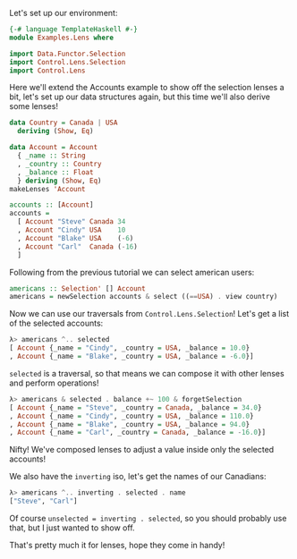 Let's set up our environment: 

```haskell
{-# language TemplateHaskell #-}
module Examples.Lens where

import Data.Functor.Selection
import Control.Lens.Selection
import Control.Lens
```

Here we'll extend the Accounts example to show off the selection lenses a bit,
let's set up our data structures again, but this time we'll also derive some lenses!

```haskell
data Country = Canada | USA
  deriving (Show, Eq)

data Account = Account
  { _name :: String
  , _country :: Country
  , _balance :: Float
  } deriving (Show, Eq)
makeLenses 'Account

accounts :: [Account]
accounts =
  [ Account "Steve" Canada 34
  , Account "Cindy" USA    10
  , Account "Blake" USA    (-6)
  , Account "Carl"  Canada (-16)
  ]
```

Following from the previous tutorial we can select american users:

```haskell
americans :: Selection' [] Account
americans = newSelection accounts & select ((==USA) . view country)
```

Now we can use our traversals from `Control.Lens.Selection`! Let's get a list of the 
selected accounts:

```haskell
λ> americans ^.. selected
[ Account {_name = "Cindy", _country = USA, _balance = 10.0}
, Account {_name = "Blake", _country = USA, _balance = -6.0}]
```

`selected` is a traversal, so that means we can compose it with other lenses and 
perform operations!

```haskell
λ> americans & selected . balance +~ 100 & forgetSelection
[ Account {_name = "Steve", _country = Canada, _balance = 34.0}
, Account {_name = "Cindy", _country = USA, _balance = 110.0}
, Account {_name = "Blake", _country = USA, _balance = 94.0}
, Account {_name = "Carl", _country = Canada, _balance = -16.0}]
```

Nifty! We've composed lenses to adjust a value inside only the selected accounts!

We also have the `inverting` iso, let's get the names of our Canadians:

```haskell
λ> americans ^.. inverting . selected . name
["Steve", "Carl"]
```

Of course `unselected = inverting . selected`, so you should probably use that, but
I just wanted to show off.

That's pretty much it for lenses, hope they come in handy!

